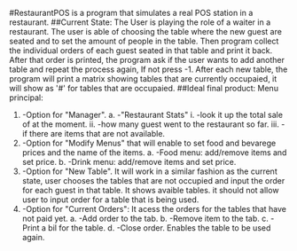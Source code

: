 #RestaurantPOS is a program that simulates a real POS station in a restaurant. ##Current State: The User is playing the role of a waiter in a restaurant. The user is able of choosing the table where the new guest are seated and to set the amount of people in the table. Then program collect the individual orders of each guest seated in that table and print it back. After that order is printed, the program ask if the user wants to add another table and repeat the process again, If not press -1. After each new table, the program will print a matrix showing tables that are currently occupaied, it will show as '#' for tables that are occupaied.
##Ideal final product: Menu principal:
1.	-Option for "Manager". a. -"Restaurant Stats" i. -look it up the total sale of at the moment. ii. -how many guest went to the restaurant so far. iii. -if there are items that are not available.
2.	-Option for "Modify Menus" that will enable to set food and bevarege prices and the name of the items. a. -Food menu: add/remove items and set price. b. -Drink menu: add/remove items and set price.
3.	-Option for "New Table". It will work in a similar fashion as the current state, user chooses the tables that are not occupied and input the order for each guest in that table. It shows avaible tables. it should not allow user to input order for a table that is being used.
4.	-Option for "Current Orders": It acess the orders for the tables that have not paid yet. a. -Add order to the tab. b. -Remove item to the tab. c. -Print a bil for the table. d. -Close order. Enables the table to be used again.


